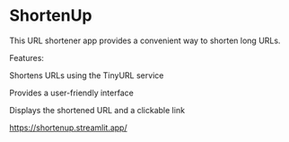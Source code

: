 # ShortenUp
This URL shortener app provides a convenient way to shorten long URLs. 

Features: 

Shortens URLs using the TinyURL service 

Provides a user-friendly interface 

Displays the shortened URL and a clickable link

https://shortenup.streamlit.app/
